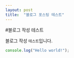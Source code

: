 ```yaml
---
layout: post
title:  "블로그 포스팅 테스트"
---
```


#블로그 작성 테스트

블로그 작성 `테스트`입니다. 

```javascript
console.log("Hello world!");
```
